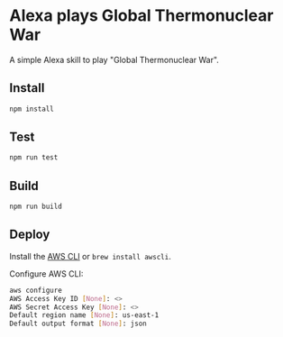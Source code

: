 # Alexa plays Global Thermonuclear War

A simple Alexa skill to play "Global Thermonuclear War".

## Install

```sh
npm install
```

## Test

```sh
npm run test
```

## Build

```sh
npm run build
```

## Deploy

Install the [AWS CLI](http://docs.aws.amazon.com/cli/latest/userguide/installing.html) or `brew install awscli`.

Configure AWS CLI:

```sh
aws configure
AWS Access Key ID [None]: <>
AWS Secret Access Key [None]: <>
Default region name [None]: us-east-1
Default output format [None]: json
```
